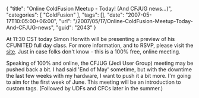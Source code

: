 {
	"title": "Online ColdFusion Meetup - Today! (And CFJUG news...)",
	"categories": [
		"ColdFusion"
	],
	"tags": [],
	"date": "2007-05-17T10:05:00+06:00",
	"url": "/2007/05/17/Online-ColdFusion-Meetup-Today-And-CFJUG-news",
	"guid": "2043"
}

At 11:30 CST today Simon Horwith will be presenting a preview of his CFUNITED full day class. For more information, and to RSVP, please visit the <a href="http://coldfusion.meetup.com/17/calendar/5778241/">site</a>. Just in case folks don't know - this is a 100% free, online meeting.

Speaking of 100% and online, the CFJUG (Jedi User Group) meeting may be pushed back a bit. I had said 'End of May' sometime, but with the downtime the last few weeks with my hardware, I want to push it a bit more. I'm going to aim for the first week of June. This meeting will be an introduction to custom tags. (Followed by UDFs and CFCs later in the summer.)